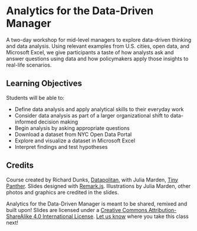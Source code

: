 # Analytics for the Data-Driven Manager

A two-day workshop for mid-level managers to explore data-driven thinking and data analysis. Using relevant examples from U.S. cities, open data, and Microsoft Excel, we give participants a taste of how analysts ask and answer questions using data and how policymakers apply those insights to real-life scenarios.    

## Learning Objectives

Students will be able to:

+ Define data analysis and apply analytical skills to their everyday work
+ Consider data analysis as part of a larger organizational shift to data-informed decision making
+ Begin analysis by asking appropriate questions
+ Download a dataset from NYC Open Data Portal
+ Explore and visualize a dataset in Microsoft Excel
+ Interpret findings and test hypotheses

## Credits

Course created by Richard Dunks, [Datapolitan](http://www.datapolitan.com/), with Julia Marden, [Tiny Panther](http://tinypanther.pizza/). Slides designed with [Remark.js](https://remarkjs.com/). Illustrations by Julia Marden, other photos and graphics are credited in the slides. 

Analytics for the Data-Driven Manager is meant to be shared, remixed and built upon!  Slides are licensed under a [Creative Commons Attribution-ShareAlike 4.0 International License](http://creativecommons.org/licenses/by-sa/4.0/). [Let us know](mailto:richard@datapolitan.com) where you take this class next!
